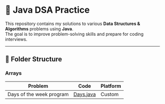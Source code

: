 # 🧩 Java DSA Practice

This repository contains my solutions to various **Data Structures & Algorithms** problems using **Java**.  
The goal is to improve problem-solving skills and prepare for coding interviews.

---

## 📂 Folder Structure
### Arrays
| Problem | Code | Platform |
|---------|------|----------|
| Days of the week program | [Days.java](Arrays/Days.java) | Custom |


